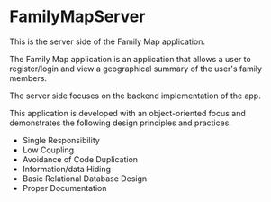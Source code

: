 # FamilyMapServer

This is the server side of the Family Map application. 

The Family Map application is an application that allows a user to register/login and view a geographical summary of the user's family members. 

The server side focuses on the backend implementation of the app.

This application is developed with an object-oriented focus and demonstrates the following design principles and practices.
* Single Responsibility
* Low Coupling
* Avoidance of Code Duplication
* Information/data Hiding
* Basic Relational Database Design
* Proper Documentation
